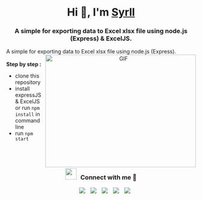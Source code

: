 <h1 align="center">Hi 👋, I'm <a href="https://github.com/iamsyrll" target="blank">Syrll</a></h1>
<h3 align="center">A simple for exporting data to Excel xlsx file using node.js (Express) & ExcelJS.</h3>


<a target="_blank" align="center">A simple for exporting data to Excel xlsx file using node.js (Express).
  <img align="right" top="500" height="300" width="400" alt="GIF" src="https://media.giphy.com/media/SWoSkN6DxTszqIKEqv/giphy.gif">
</a>
<br>
<br>
<b>Step by step :</b> <br>
  - clone this repository
  - install expressJS & ExcelJS or run `npm install` in command line<br>
  - run `npm start` <br>
  
<br/>
<br/>
<h3 align="center" > <img src="https://media.giphy.com/media/iY8CRBdQXODJSCERIr/giphy.gif" width="30" height="30" style="margin-right: 10px;">Connect with me 🤝 </h3>

<p align="center">

 <div align="center"  class="icons-social" style="margin-left: 10px;">
        <a style="margin-left: 10px;"  target="_blank" href="https://www.linkedin.com/in/syahrullah/">
			<img src="https://img.icons8.com/doodle/40/000000/linkedin--v2.png"></a>
        <a style="margin-left: 10px;" target="_blank" href="https://github.com/iamsyrll">
		<img src="https://img.icons8.com/doodle/40/000000/github--v1.png"></a>
        <a style="margin-left: 10px;" target="_blank" href="https://instagram.com/iamsyrll">
			<img src="https://img.icons8.com/doodle/40/000000/instagram-new--v2.png"></a>
		<a style="margin-left: 10px;" target="_blank" href="https://twitter.com/iamsyrll">
			<img src="https://img.icons8.com/doodle/1x/twitter-squared--v2.png" ></a>
		<a style="margin-left: 10px;" target="_blank" href="https://www.youtube.com/channel/UCzmkL0aGpLO6h6XvE-cRJCw">
				<img src="https://img.icons8.com/doodle/1x/youtube--v2.png" ></a>
      </div>
</p>
